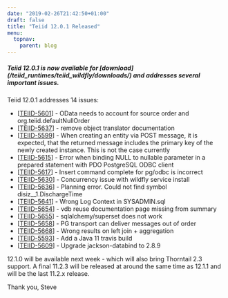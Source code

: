 ```yaml
---
date: "2019-02-26T21:42:50+01:00"
draft: false
title: "Teiid 12.0.1 Released"
menu:
  topnav:
    parent: blog
---
```


##### Teiid 12.0.1 is now available for [download] (/teiid_runtimes/teiid_wildfly/downloads/) and addresses several important issues.

<!--more-->

Teiid 12.0.1 addresses 14 issues:

<ul>
<li>[<a href='https://issues.redhat.com/browse/TEIID-5601'>TEIID-5601</a>] -         OData needs to account for source order and org.teiid.defaultNullOrder
</li>
<li>[<a href='https://issues.redhat.com/browse/TEIID-5637'>TEIID-5637</a>] -         remove object translator documentation
</li>
<li>[<a href='https://issues.redhat.com/browse/TEIID-5599'>TEIID-5599</a>] -         When creating an entity via POST message, it is expected, that the returned message includes the primary key of the newly created instance. This is not the case currently
</li>
<li>[<a href='https://issues.redhat.com/browse/TEIID-5615'>TEIID-5615</a>] -         Error when binding NULL to nullable parameter in a prepared statement with PDO PostgreSQL ODBC client
</li>
<li>[<a href='https://issues.redhat.com/browse/TEIID-5617'>TEIID-5617</a>] -         Insert command complete for pg/odbc is incorrect
</li>
<li>[<a href='https://issues.redhat.com/browse/TEIID-5630'>TEIID-5630</a>] -         Concurrency issue with wildfly service install
</li>
<li>[<a href='https://issues.redhat.com/browse/TEIID-5636'>TEIID-5636</a>] -         Planning error. Could not find symbol disiz__1.DischargeTime
</li>
<li>[<a href='https://issues.redhat.com/browse/TEIID-5641'>TEIID-5641</a>] -         Wrong Log Context in SYSADMIN.sql
</li>
<li>[<a href='https://issues.redhat.com/browse/TEIID-5654'>TEIID-5654</a>] -         vdb reuse documentation page missing from summary
</li>
<li>[<a href='https://issues.redhat.com/browse/TEIID-5655'>TEIID-5655</a>] -         sqlalchemy/superset does not work
</li>
<li>[<a href='https://issues.redhat.com/browse/TEIID-5658'>TEIID-5658</a>] -         PG transport can deliver messages out of order
</li>
<li>[<a href='https://issues.redhat.com/browse/TEIID-5668'>TEIID-5668</a>] -         Wrong results on left join + aggregation
</li>
<li>[<a href='https://issues.redhat.com/browse/TEIID-5593'>TEIID-5593</a>] -         Add a Java 11 travis build
</li>
<li>[<a href='https://issues.redhat.com/browse/TEIID-5609'>TEIID-5609</a>] -         Upgrade jackson-databind to 2.8.9
</li>
</ul>

12.1.0 will be available next week - which will also bring Thorntail 2.3 support. A final 11.2.3 will be released at around the same time as 12.1.1 and will be the last 11.2.x release.  

Thank you, Steve 
